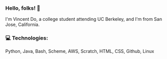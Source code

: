 ### Hello, folks! 👋

I'm Vincent Do, a college student attending UC Berkeley, and I'm from San Jose, California. 



### 💻 Technologies:

Python, Java, Bash, Scheme, AWS, Scratch, HTML, CSS, Github, Linux
<!--
**khance12/khance12** is a ✨ _special_ ✨ repository because its `README.md` (this file) appears on your GitHub profile.

Here are some ideas to get you started:

- 🔭 I’m currently working on ...
- 🌱 I’m currently learning ...
- 👯 I’m looking to collaborate on ...
- 🤔 I’m looking for help with ...
- 💬 Ask me about ...
- 📫 How to reach me: ...
- 😄 Pronouns: ...
- ⚡ Fun fact: ...
-->
